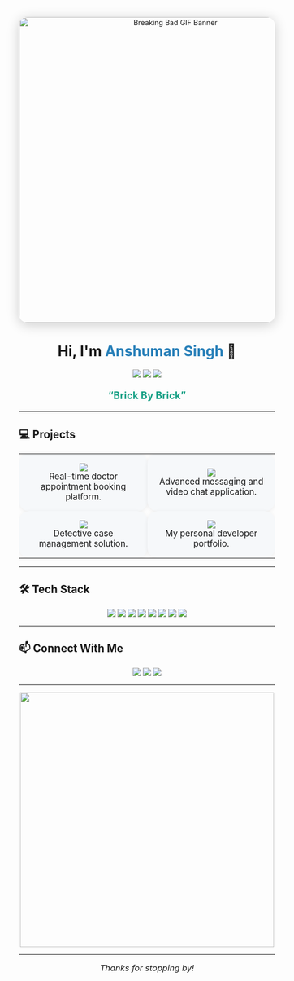 <!-- GitHub Profile README for Anshuman Singh -->

<p align="center">
  <img src="https://media.giphy.com/media/v1.Y2lkPTc5MGI3NjExdHRoMWdpYjV5a3IwMGg4bTVoem45YXNuNnJxOTN1NHc3OTg3c3NjZSZlcD12MV9naWZzX3NlYXJjaCZjdD1n/l4FGn9OKY4rQLpk1a/giphy.gif" width="600" alt="Breaking Bad GIF Banner" style="border-radius:16px;box-shadow:0 4px 24px 0 #0003;"/>
</p>

<h1 align="center">Hi, I'm <span style="color:#2980b9;">Anshuman Singh</span> 👋</h1>

<p align="center">
  <img src="https://img.shields.io/badge/Location-Prayagraj-blue?style=for-the-badge" />
  <img src="https://img.shields.io/badge/College-MNNIT%20Allahabad-orange?style=for-the-badge" />
  <img src="https://img.shields.io/badge/Email-singh.anshuman2608%40gmail.com-green?style=for-the-badge" />
</p>

<p align="center" style="font-size:1.4em;font-weight:bold;color:#16a085;">
  <b>“Brick By Brick”</b>
</p>

---

## 💻 Projects

<table align="center">
  <tr>
    <td align="center" width="250" style="background:#f6f8fa;border-radius:20px;box-shadow:0 2px 8px #0001;padding:18px;">
      <a href="https://github.com/aries1232/ClickAndCare"><img src="https://img.shields.io/badge/ClickAndCare-React%20%7C%20Node-blueviolet?style=for-the-badge&logo=react" /></a><br>
      <span align="center" style="font-size:1.05em;">Real-time doctor appointment booking platform.</span>
    </td>
    <td align="center" width="250" style="background:#f6f8fa;border-radius:20px;box-shadow:0 2px 8px #0001;padding:18px;">
      <a href="https://github.com/anshu-man26/EngageSphere"><img src="https://img.shields.io/badge/EngageSphere-React%20%7C%20Socket.io-yellowgreen?style=for-the-badge&logo=react" /></a><br>
      <span align="center" style="font-size:1.05em;">Advanced messaging and video chat application.</span>
    </td>
  </tr>
  <tr>
    <td align="center" width="250" style="background:#f6f8fa;border-radius:20px;box-shadow:0 2px 8px #0001;padding:18px;">
      <a href="https://github.com/anshu-man26/Shouko"><img src="https://img.shields.io/badge/Shouko-Node%20%7C%20MySQL-cyan?style=for-the-badge&logo=node.js" /></a><br>
      <span align="center" style="font-size:1.05em;">Detective case management solution.</span>
    </td>
    <td align="center" width="250" style="background:#f6f8fa;border-radius:20px;box-shadow:0 2px 8px #0001;padding:18px;">
      <a href="https://github.com/anshu-man26/PortfolioSite"><img src="https://img.shields.io/badge/PortfolioSite-HTML%20%7C%20CSS%20%7C%20JS-ff69b4?style=for-the-badge&logo=javascript" /></a><br>
      <span align="center" style="font-size:1.05em;">My personal developer portfolio.</span>
    </td>
  </tr>
</table>

---

## 🛠️ Tech Stack

<p align="center">
  <img src="https://img.shields.io/badge/Javascript-F7DF1E?style=for-the-badge&logo=javascript&logoColor=black"/>
  <img src="https://img.shields.io/badge/React-20232A?style=for-the-badge&logo=react&logoColor=61DAFB"/>
  <img src="https://img.shields.io/badge/Node.js-339933?style=for-the-badge&logo=nodedotjs&logoColor=white"/>
  <img src="https://img.shields.io/badge/Express-000000?style=for-the-badge&logo=express&logoColor=white"/>
  <img src="https://img.shields.io/badge/Socket.io-010101?style=for-the-badge&logo=socket.io&logoColor=white"/>
  <img src="https://img.shields.io/badge/MongoDB-4EA94B?style=for-the-badge&logo=mongodb&logoColor=white"/>
  <img src="https://img.shields.io/badge/MySQL-4479A1?style=for-the-badge&logo=mysql&logoColor=white"/>
  <img src="https://img.shields.io/badge/AgoraSDK-009FF9?style=for-the-badge&logo=Agora&logoColor=white"/>
</p>

---

## 📫 Connect With Me

<p align="center">
  <a href="mailto:singh.anshuman2608@gmail.com"><img src="https://img.shields.io/badge/Email-D14836?style=for-the-badge&logo=gmail&logoColor=white"/></a>
  <a href="https://linkedin.com/in/anshu-man26"><img src="https://img.shields.io/badge/LinkedIn-0077B5?style=for-the-badge&logo=linkedin&logoColor=white"/></a>
  <a href="https://github.com/anshu-man26"><img src="https://img.shields.io/badge/GitHub-181717?style=for-the-badge&logo=github&logoColor=white"/></a>
</p>

---

<p align="center">
  <img src="https://github-readme-stats.vercel.app/api?username=anshu-man26&show_icons=true&theme=radical" width="500"/>
</p>

---

<p align="center" style="font-size:1.18em;"><i>Thanks for stopping by!</i></p>
